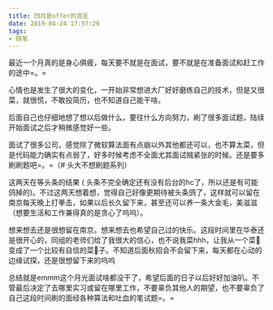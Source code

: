 ```yaml
---
title: 四月是offer的谎言
date: 2019-04-24 17:57:29
tags:
- 随笔
---
```


最近一个月真的是身心俱疲，每天要不就是在面试，要不就是在准备面试和赶工作的途中=。=

心情也是发生了很大的变化，一开始非常想进大厂好好磨练自己的技术，但是又很菜，就很慌，不敢投简历，也不知道自己能干啥。

后面自己也仔细地想了想以后做什么，要往什么方向努力，刷了很多面试题，陆续开始面试之后才稍微感觉好一些。

<!--more-->

面试了很多公司，感觉除了微软算法面有点崩以外其他都还可以，也不算太菜，但是代码能力确实有点弱了，好多时候考虑不全面尤其面试贼紧张的时候。还是要多刷刷题吧=。=（# 头大不想刷题系列）

这两天在等头条的结果 ( 头条不完全确定还有没有后台的hc了，所以还是有可能鸽掉的)。不过这两天想着想，觉得自己好像更期待被头条鸽了，这样就可以留在南京每天晚上打拳击，如果以后长久留下来，甚至还可以养一条大金毛，美滋滋（想要生活和工作兼得真的是贪心了呜呜）。

想来想去还是很想留在南京。想来想去也希望自己过的快乐。这段时间里在华泰还是很开心的，同组的老师们给了我很大的信心，也不说我菜hhh，让我从一个菜🐶变成了一个比较有自信的菜🐶子。不知道后面秋招会不会留下来，每天都在心动的边缘试探，还是很想留下来的呜呜

总结就是emmm这个月光面试啥都没干了，希望后面的日子以后好好加油叭。不管最后决定了去哪里实习或留在哪里工作，不要辜负其他人的期望，也不要辜负了自己这段时间刷的面经各种算法和吐血的笔试题=。=
